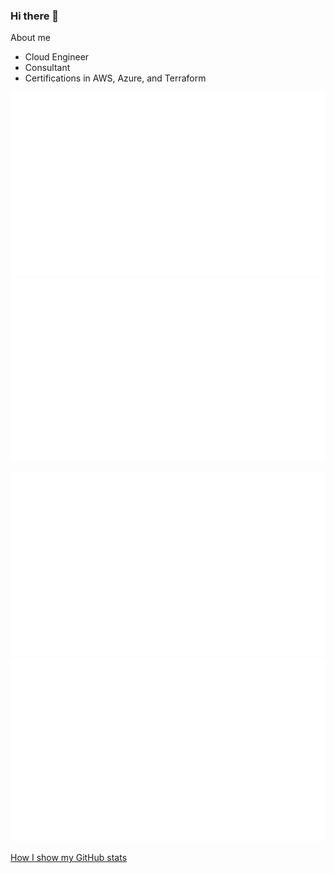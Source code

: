### Hi there 👋

About me
- Cloud Engineer
- Consultant
- Certifications in AWS, Azure, and Terraform

![](https://raw.githubusercontent.com/kjbOC/Account-stats/master/generated/languages.svg#gh-dark-mode-only)
![](https://raw.githubusercontent.com/kjbOC/Account-stats/master/generated/languages.svg#gh-light-mode-only)

![](https://raw.githubusercontent.com/kjbOC/Account-stats/master/generated/overview.svg#gh-dark-mode-only)
![](https://raw.githubusercontent.com/kjbOC/Account-stats/master/generated/overview.svg#gh-light-mode-only)


[How I show my GitHub stats](https://github.com/jstrieb/github-stats)
